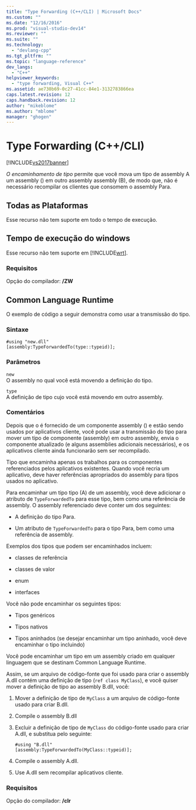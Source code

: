 ```yaml
---
title: "Type Forwarding (C++/CLI) | Microsoft Docs"
ms.custom: ""
ms.date: "12/16/2016"
ms.prod: "visual-studio-dev14"
ms.reviewer: ""
ms.suite: ""
ms.technology: 
  - "devlang-cpp"
ms.tgt_pltfrm: ""
ms.topic: "language-reference"
dev_langs: 
  - "C++"
helpviewer_keywords: 
  - "type forwarding, Visual C++"
ms.assetid: ae730b69-0c27-41cc-84e1-3132783866ea
caps.latest.revision: 12
caps.handback.revision: 12
author: "mikeblome"
ms.author: "mblome"
manager: "ghogen"
---
```

# Type Forwarding (C++/CLI)
[!INCLUDE[vs2017banner](../assembler/inline/includes/vs2017banner.md)]

*O encaminhamento de tipo* permite que você mova um tipo de assembly A um assembly \(\) em outro assembly assembly \(B\), de modo que, não é necessário recompilar os clientes que consomem o assembly Para.  
  
## Todas as Plataformas  
 Esse recurso não tem suporte em todo o tempo de execução.  
  
## Tempo de execução do windows  
 Esse recurso não tem suporte em [!INCLUDE[wrt](../atl/reference/includes/wrt_md.md)].  
  
### Requisitos  
 Opção do compilador: **\/ZW**  
  
## Common Language Runtime  
 O exemplo de código a seguir demonstra como usar a transmissão do tipo.  
  
### Sintaxe  
  
```  
#using "new.dll"  
[assembly:TypeForwardedTo(type::typeid)];  
```  
  
### Parâmetros  
 `new`  
 O assembly no qual você está movendo a definição do tipo.  
  
 `type`  
 A definição de tipo cujo você está movendo em outro assembly.  
  
### Comentários  
 Depois que o é fornecido de um componente assembly \(\) e estão sendo usados por aplicativos cliente, você pode usar a transmissão do tipo para mover um tipo de componente \(assembly\) em outro assembly, envia o componente atualizado \(e alguns assemblies adicionais necessários\), e os aplicativos cliente ainda funcionarão sem ser recompilado.  
  
 Tipo que encaminha apenas os trabalhos para os componentes referenciados pelos aplicativos existentes.  Quando você recria um aplicativo, deve haver referências apropriados do assembly para tipos usados no aplicativo.  
  
 Para encaminhar um tipo tipo \(A\) de um assembly, você deve adicionar o atributo de `TypeForwardedTo` para esse tipo, bem como uma referência de assembly.  O assembly referenciado deve conter um dos seguintes:  
  
-   A definição do tipo Para.  
  
-   Um atributo de `TypeForwardedTo` para o tipo Para, bem como uma referência de assembly.  
  
 Exemplos dos tipos que podem ser encaminhados incluem:  
  
-   classes de referência  
  
-   classes de valor  
  
-   enum  
  
-   interfaces  
  
 Você não pode encaminhar os seguintes tipos:  
  
-   Tipos genéricos  
  
-   Tipos nativos  
  
-   Tipos aninhados \(se desejar encaminhar um tipo aninhado, você deve encaminhar o tipo incluindo\)  
  
 Você pode encaminhar um tipo em um assembly criado em qualquer linguagem que se destinam Common Language Runtime.  
  
 Assim, se um arquivo de código\-fonte que foi usado para criar o assembly A.dll contém uma definição de tipo \(`ref class MyClass`\), e você quiser mover a definição de tipo ao assembly B.dll, você:  
  
1.  Mover a definição de tipo de `MyClass` a um arquivo de código\-fonte usado para criar B.dll.  
  
2.  Compile o assembly B.dll  
  
3.  Excluir a definição de tipo de `MyClass` do código\-fonte usado para criar A.dll, e substitua pelo seguinte:  
  
    ```  
    #using "B.dll"  
    [assembly:TypeForwardedTo(MyClass::typeid)];  
    ```  
  
4.  Compile o assembly A.dll.  
  
5.  Use A.dll sem recompilar aplicativos cliente.  
  
### Requisitos  
 Opção do compilador: **\/clr**